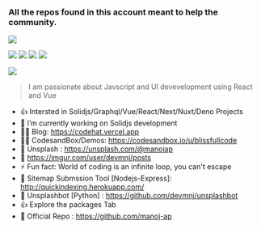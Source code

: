 ### All the repos found in this account meant to help the community.
 
 ![](https://github-profile-summary-cards.vercel.app/api/cards/profile-details?username=manojap&theme=dracula)
 
![](https://github-profile-summary-cards.vercel.app/api/cards/repos-per-language?username=manojap&theme=dracula)
![](https://github-profile-summary-cards.vercel.app/api/cards/most-commit-language?username=manojap&theme=dracula)
![](https://github-profile-summary-cards.vercel.app/api/cards/productive-time?username=manojap&theme=dracula)
![](https://github-profile-summary-cards.vercel.app/api/cards/stats?username=manojap&theme=dracula)
 
![](https://wakatime.com/share/@codehat/4fa0896e-693c-44a2-af23-bff91b3ccdcf.svg)
> I am passionate about Javscript and UI devevelopment using React and Vue
<!--
**manojap/manojap** is a ✨ _special_ ✨ repository because its `README.md` (this file) appears on your GitHub profile.

Here are some ideas to get you started:
-->
   

- 👍 Intersted in Solidjs/Graphql/Vue/React/Next/Nuxt/Deno Projects
- 🔭 I’m currently working on Solidjs development
- 🐱‍🚀 Blog: https://codehat.vercel.app 
- 🐱‍🚀 CodesandBox/Demos: https://codesandbox.io/u/blissfullcode
- 📸  Unsplash : https://unsplash.com/@manojap
- 🔰  https://imgur.com/user/devmnj/posts 
- ⚡ Fun fact: World of coding is an infinite loop, you can't escape
- 🌹  Sitemap Submssion Tool [Nodejs-Express]: http://quickindexing.herokuapp.com/
- 📸  Unsplashbot [Python] : https://github.com/devmnj/unsplashbot
- 👍 Explore the packages Tab
- 🚙 Official Repo : https://github.com/manoj-ap



